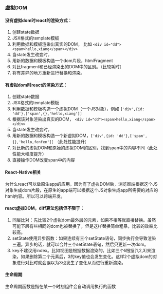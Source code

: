 ### 虚拟DOM
#### 没有虚拟dom时react的渲染方式： 
1. 创建state数据
2. JSX格式的template模板
3. 利用数据和模板渲染出真实的DOM，
    比如 `<div id="dd"><span>hello,xiang</span></div>`
4. 当state发生改变时，
5. 用新的数据和模板构造一个dom片段，htmlFragment
5. 对比fragment和已经渲染出的DOM中的区别。（比较耗时）
6. 将有差异的地方重新进行替换和渲染。
#### 有虚拟dom时react的渲染方式： 
1. 创建state数据
2. JSX格式的template模板
3. 利用数据和模板构造一个虚拟DOM（一个JS对象），例如 `['div',{id: 'dd'},['span',{},'hello,xiang']]`
4. 根据该对象渲染出真实的DOM，
     `<div id="dd"><span>hello,xiang</span></div>`
4. 当state发生改变时，
5. 用新的数据和模板构造一个新虚拟DOM，`['div',{id: 'dd'},['span',{},'hello,fenfen']]` （此处性能提升）
5. 对比新的虚拟DOM和原始的虚拟DOM的区别，找到span中的内容不同（此处性能大幅度提升）
6. 直接操作DOM改变span中的内容
#### React-Native相关
为什么react可以做原生app的应用，因为有了虚拟DOM后，浏览器端根据这个JS对象生成dom片段，在原生的app端可以根据这个JS对象生成app所需要的对应的html内容。所以可以跨端开发。
#### react虚拟DOM，diff算法包括但不限于：
1. 同层比对：先比较2个虚拟dom最外层的元素，如果不相等就直接替换。虽然可能下层有些相同的dom也被替换了，但是这样替换简单粗暴，比较的效率比较高。
2. setState使用异步函数：如果连续有三个setState语句，同步执行会导致渲染三遍，异步的话，就可以合并三个setState语句，然后只更新一次dom。
3. key不建议用index。比如视图是根据数据渲染的，比如三个li根据[1,2,3]来渲染，如果删除第二个元素后，3的key值也会发生变化。这样2个虚拟dom的对象进行对比时就会误以为3也发生了变化从而进行重新渲染。

#### 生命周期
生命周期函数是指在某一个时刻组件会自动调用执行的函数